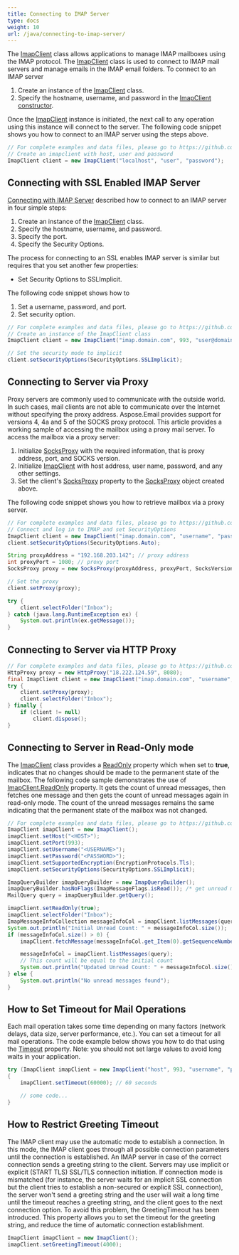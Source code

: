 ```yaml
---
title: Connecting to IMAP Server
type: docs
weight: 10
url: /java/connecting-to-imap-server/
---
```



The [ImapClient](https://apireference.aspose.com/email/java/com.aspose.email/ImapClient) class allows applications to manage IMAP mailboxes using the IMAP protocol. The [ImapClient](https://apireference.aspose.com/email/java/com.aspose.email/ImapClient) class is used to connect to IMAP mail servers and manage emails in the IMAP email folders. To connect to an IMAP server

1. Create an instance of the [ImapClient](https://apireference.aspose.com/email/java/com.aspose.email/ImapClient) class.
1. Specify the hostname, username, and password in the [ImapClient constructor](https://apireference.aspose.com/email/java/com.aspose.email/ImapClient#ImapClient\(java.lang.String,%20int,%20java.lang.String,%20java.lang.String,%20int\)).

Once the [ImapClient](https://apireference.aspose.com/email/java/com.aspose.email/ImapClient) instance is initiated, the next call to any operation using this instance will connect to the server. The following code snippet shows you how to connect to an IMAP server using the steps above.


~~~Java
// For complete examples and data files, please go to https://github.com/aspose-email/Aspose.Email-for-Java
// Create an imapclient with host, user and password
ImapClient client = new ImapClient("localhost", "user", "password");
~~~
## **Connecting with SSL Enabled IMAP Server**
[Connecting with IMAP Server](/email/java/connecting-to-imap-server#connecting-with-imap-server) described how to connect to an IMAP server in four simple steps:

1. Create an instance of the [ImapClient](https://apireference.aspose.com/email/java/com.aspose.email/ImapClient) class.
1. Specify the hostname, username, and password.
1. Specify the port.
1. Specify the Security Options.

The process for connecting to an SSL enables IMAP server is similar but requires that you set another few properties:

- Set Security Options to SSLImplicit.

The following code snippet shows how to

1. Set a username, password, and port.
1. Set security option.


~~~Java
// For complete examples and data files, please go to https://github.com/aspose-email/Aspose.Email-for-Java
// Create an instance of the ImapClient class
ImapClient client = new ImapClient("imap.domain.com", 993, "user@domain.com", "pwd");

// Set the security mode to implicit
client.setSecurityOptions(SecurityOptions.SSLImplicit);
~~~
## **Connecting to Server via Proxy**
Proxy servers are commonly used to communicate with the outside world. In such cases, mail clients are not able to communicate over the Internet without specifying the proxy address. Aspose.Email provides support for versions 4, 4a and 5 of the SOCKS proxy protocol. This article provides a working sample of accessing the mailbox using a proxy mail server. To access the mailbox via a proxy server:

1. Initialize [SocksProxy](https://apireference.aspose.com/email/java/com.aspose.email/socksproxy) with the required information, that is proxy address, port, and SOCKS version.
1. Initialize [ImapClient](https://apireference.aspose.com/email/java/com.aspose.email/ImapClient) with host address, user name, password, and any other settings.
1. Set the client's [SocksProxy](https://apireference.aspose.com/email/java/com.aspose.email/socksproxy) property to the [SocksProxy](https://apireference.aspose.com/email/java/com.aspose.email/socksproxy) object created above.

The following code snippet shows you how to retrieve mailbox via a proxy server.


~~~Java
// For complete examples and data files, please go to https://github.com/aspose-email/Aspose.Email-for-Java
// Connect and log in to IMAP and set SecurityOptions
ImapClient client = new ImapClient("imap.domain.com", "username", "password");
client.setSecurityOptions(SecurityOptions.Auto);

String proxyAddress = "192.168.203.142"; // proxy address
int proxyPort = 1080; // proxy port
SocksProxy proxy = new SocksProxy(proxyAddress, proxyPort, SocksVersion.SocksV5);

// Set the proxy
client.setProxy(proxy);

try {
    client.selectFolder("Inbox");
} catch (java.lang.RuntimeException ex) {
    System.out.println(ex.getMessage());
}
~~~
## **Connecting to Server via HTTP Proxy**


~~~Java
// For complete examples and data files, please go to https://github.com/aspose-email/Aspose.Email-for-Java
HttpProxy proxy = new HttpProxy("18.222.124.59", 8080);
final ImapClient client = new ImapClient("imap.domain.com", "username", "password");
try {
    client.setProxy(proxy);
    client.selectFolder("Inbox");
} finally {
    if (client != null)
        client.dispose();
}
~~~
## **Connecting to Server in Read-Only mode**
The [ImapClient](https://apireference.aspose.com/email/java/com.aspose.email/ImapClient) class provides a [ReadOnly](https://apireference.aspose.com/email/java/com.aspose.email/ImapClient#getReadOnly\(\)) property which when set to **true**, indicates that no changes should be made to the permanent state of the mailbox. The following code sample demonstrates the use of [ImapClient.ReadOnly](https://apireference.aspose.com/email/java/com.aspose.email/ImapClient#getReadOnly\(\)) property. It gets the count of unread messages, then fetches one message and then gets the count of unread messages again in read-only mode. The count of the unread messages remains the same indicating that the permanent state of the mailbox was not changed.


~~~Java
// For complete examples and data files, please go to https://github.com/aspose-email/Aspose.Email-for-Java
ImapClient imapClient = new ImapClient();
imapClient.setHost("<HOST>");
imapClient.setPort(993);
imapClient.setUsername("<USERNAME>");
imapClient.setPassword("<PASSWORD>");
imapClient.setSupportedEncryption(EncryptionProtocols.Tls);
imapClient.setSecurityOptions(SecurityOptions.SSLImplicit);

ImapQueryBuilder imapQueryBuilder = new ImapQueryBuilder();
imapQueryBuilder.hasNoFlags(ImapMessageFlags.isRead()); /* get unread messages. */
MailQuery query = imapQueryBuilder.getQuery();

imapClient.setReadOnly(true);
imapClient.selectFolder("Inbox");
ImapMessageInfoCollection messageInfoCol = imapClient.listMessages(query);
System.out.println("Initial Unread Count: " + messageInfoCol.size());
if (messageInfoCol.size() > 0) {
    imapClient.fetchMessage(messageInfoCol.get_Item(0).getSequenceNumber());

    messageInfoCol = imapClient.listMessages(query);
    // This count will be equal to the initial count
    System.out.println("Updated Unread Count: " + messageInfoCol.size());
} else {
    System.out.println("No unread messages found");
}
~~~
## **How to Set Timeout for Mail Operations**
Each mail operation takes some time depending on many factors (network delays, data size, server performance, etc.). You can set a timeout for all mail operations. The code example below shows you how to do that using the [Timeout](https://apireference.aspose.com/email/java/com.aspose.email/EmailClient#setTimeout\(int\)) property. Note: you should not set large values to avoid long waits in your application.

~~~Java
try (ImapClient imapClient = new ImapClient("host", 993, "username", "password", SecurityOptions.SSLImplicit))
{
    imapClient.setTimeout(60000); // 60 seconds

    // some code...
}
~~~

## **How to Restrict Greeting Timeout**
The IMAP client may use the automatic mode to establish a connection. In this mode, the IMAP client goes through all possible connection parameters until the connection is established. An IMAP server in case of the correct connection sends a greeting string to the client. Servers may use implicit or explicit (START TLS) SSL/TLS connection initiation. If connection mode is mismatched (for instance, the server waits for an implicit SSL connection but the client tries to establish a non-secured or explicit SSL connection), the server won't send a greeting string and the user will wait a long time until the timeout reaches a greeting string, and the client goes to the next connection option. To avoid this problem, the GreetingTimeout has been introduced. This property allows you to set the timeout for the greeting string, and reduce the time of automatic connection establishment.

```java
ImapClient imapClient = new ImapClient();
imapClient.setGreetingTimeout(4000);
```
